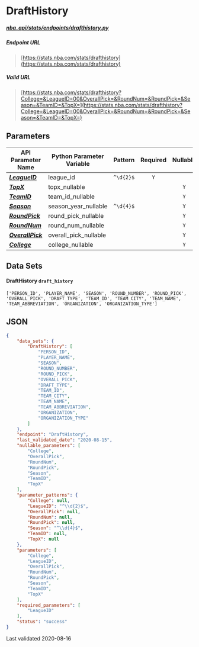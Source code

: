 # DraftHistory
##### [nba_api/stats/endpoints/drafthistory.py](https://github.com/swar/nba_api/blob/master/src/nba_api/stats/endpoints/drafthistory.py)

##### Endpoint URL
>[https://stats.nba.com/stats/drafthistory](https://stats.nba.com/stats/drafthistory)

##### Valid URL
>[https://stats.nba.com/stats/drafthistory?College=&LeagueID=00&OverallPick=&RoundNum=&RoundPick=&Season=&TeamID=&TopX=](https://stats.nba.com/stats/drafthistory?College=&LeagueID=00&OverallPick=&RoundNum=&RoundPick=&Season=&TeamID=&TopX=)

## Parameters
API Parameter Name | Python Parameter Variable | Pattern | Required | Nullable
------------ | ------------ | :-----------: | :---: | :---:
[_**LeagueID**_](https://github.com/swar/nba_api/blob/master/docs/nba_api/stats/library/parameters.md#LeagueID) | league_id | `^\d{2}$` | `Y` |  | 
[_**TopX**_](https://github.com/swar/nba_api/blob/master/docs/nba_api/stats/library/parameters.md#TopX) | topx_nullable |  |  | `Y` | 
[_**TeamID**_](https://github.com/swar/nba_api/blob/master/docs/nba_api/stats/library/parameters.md#TeamID) | team_id_nullable |  |  | `Y` | 
[_**Season**_](https://github.com/swar/nba_api/blob/master/docs/nba_api/stats/library/parameters.md#Season) | season_year_nullable | `^\d{4}$` |  | `Y` | 
[_**RoundPick**_](https://github.com/swar/nba_api/blob/master/docs/nba_api/stats/library/parameters.md#RoundPick) | round_pick_nullable |  |  | `Y` | 
[_**RoundNum**_](https://github.com/swar/nba_api/blob/master/docs/nba_api/stats/library/parameters.md#RoundNum) | round_num_nullable |  |  | `Y` | 
[_**OverallPick**_](https://github.com/swar/nba_api/blob/master/docs/nba_api/stats/library/parameters.md#OverallPick) | overall_pick_nullable |  |  | `Y` | 
[_**College**_](https://github.com/swar/nba_api/blob/master/docs/nba_api/stats/library/parameters.md#College) | college_nullable |  |  | `Y` | 

## Data Sets
#### DraftHistory `draft_history`
```text
['PERSON_ID', 'PLAYER_NAME', 'SEASON', 'ROUND_NUMBER', 'ROUND_PICK', 'OVERALL_PICK', 'DRAFT_TYPE', 'TEAM_ID', 'TEAM_CITY', 'TEAM_NAME', 'TEAM_ABBREVIATION', 'ORGANIZATION', 'ORGANIZATION_TYPE']
```


## JSON
```json
{
    "data_sets": {
        "DraftHistory": [
            "PERSON_ID",
            "PLAYER_NAME",
            "SEASON",
            "ROUND_NUMBER",
            "ROUND_PICK",
            "OVERALL_PICK",
            "DRAFT_TYPE",
            "TEAM_ID",
            "TEAM_CITY",
            "TEAM_NAME",
            "TEAM_ABBREVIATION",
            "ORGANIZATION",
            "ORGANIZATION_TYPE"
        ]
    },
    "endpoint": "DraftHistory",
    "last_validated_date": "2020-08-15",
    "nullable_parameters": [
        "College",
        "OverallPick",
        "RoundNum",
        "RoundPick",
        "Season",
        "TeamID",
        "TopX"
    ],
    "parameter_patterns": {
        "College": null,
        "LeagueID": "^\\d{2}$",
        "OverallPick": null,
        "RoundNum": null,
        "RoundPick": null,
        "Season": "^\\d{4}$",
        "TeamID": null,
        "TopX": null
    },
    "parameters": [
        "College",
        "LeagueID",
        "OverallPick",
        "RoundNum",
        "RoundPick",
        "Season",
        "TeamID",
        "TopX"
    ],
    "required_parameters": [
        "LeagueID"
    ],
    "status": "success"
}
```

Last validated 2020-08-16